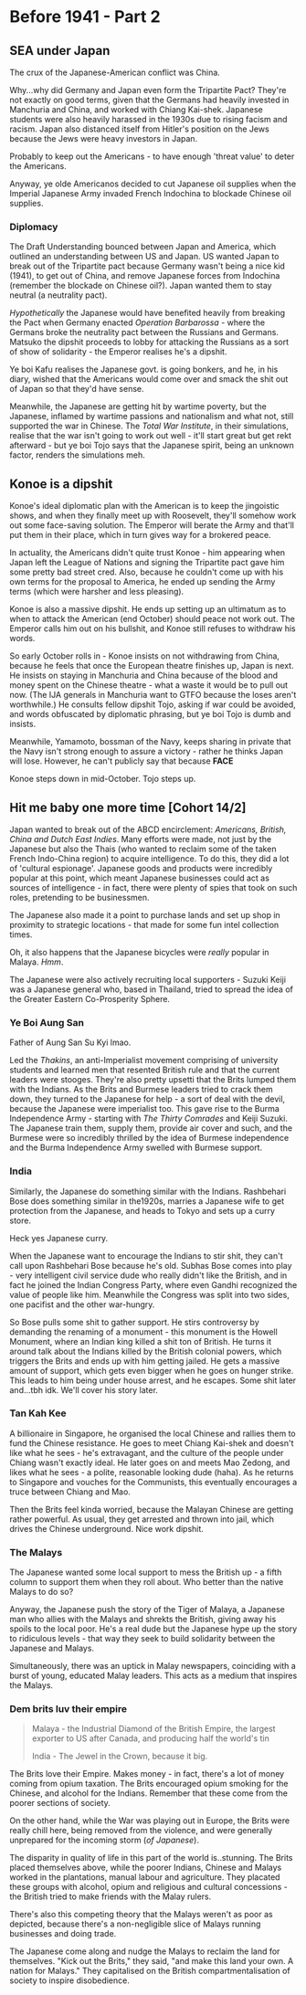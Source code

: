 # Before 1941 - Part 2

## SEA under Japan

The crux of the Japanese-American conflict was China.

Why...why did Germany and Japan even form the Tripartite Pact? They're not exactly on good terms, given that the Germans had heavily invested in Manchuria and China, and worked with Chiang Kai-shek. Japanese students were also heavily harassed in the 1930s due to rising facism and racism. Japan also distanced itself from Hitler's position on the Jews because the Jews were heavy investors in Japan.

Probably to keep out the Americans - to have enough 'threat value' to deter the Americans. 

Anyway, ye olde Americanos decided to cut Japanese oil supplies when the Imperial Japanese Army invaded French Indochina to blockade Chinese oil supplies.

### Diplomacy

The Draft Understanding bounced between Japan and America, which outlined an understanding between US and Japan. US wanted Japan to break out of the Tripartite pact because Germany wasn't being a nice kid (1941), to get out of China, and remove Japanese forces from Indochina (remember the blockade on Chinese oil?). Japan wanted them to stay neutral (a neutrality pact).

*Hypothetically* the Japanese would have benefited heavily from breaking the Pact when Germany enacted *Operation Barbarossa* - where the Germans broke the neutrality pact between the Russians and Germans. Matsuko the dipshit proceeds to lobby for attacking the Russians as a sort of show of solidarity - the Emperor realises he's a dipshit.

Ye boi Kafu realises the Japanese govt. is going bonkers, and he, in his diary, wished that the Americans would come over and smack the shit out of Japan so that they'd have sense.

Meanwhile, the Japanese are getting hit by wartime poverty, but the Japanese, inflamed by wartime passions and nationalism and what not, still supported the war in Chinese. The *Total War Institute*, in their simulations, realise that the war isn't going to work out well - it'll start great but get rekt afterward - but ye boi Tojo says that the Japanese spirit, being an unknown factor, renders the simulations meh.

## Konoe is a dipshit

Konoe's ideal diplomatic plan with the American is to keep the jingoistic shows, and when they finally meet up with Roosevelt, they'll somehow work out some face-saving solution. The Emperor will berate the Army and that'll put them in their place, which in turn gives way for a brokered peace.

In actuality, the Americans didn't quite trust Konoe - him appearing when Japan left the League of Nations and signing the Tripartite pact gave him some pretty bad street cred. Also, because he couldn't come up with his own terms for the proposal to America, he ended up sending the Army terms (which were harsher and less pleasing).

Konoe is also a massive dipshit. He ends up setting up an ultimatum as to when to attack the American (end October) should peace not work out. The Emperor calls him out on his bullshit, and Konoe still refuses to withdraw his words.

So early October rolls in - Konoe insists on not withdrawing from China, because he feels that once the European theatre finishes up, Japan is next. He insists on staying in Manchuria and China because of the blood and money spent on the Chinese theatre - what a waste it would be to pull out now. (The IJA generals in Manchuria want to GTFO because the loses aren't worthwhile.) He consults fellow dipshit Tojo, asking if war could be avoided, and words obfuscated by diplomatic phrasing, but ye boi Tojo is dumb and insists.

Meanwhile, Yamamoto, bossman of the Navy, keeps sharing in private that the Navy isn't strong enough to assure a victory - rather he thinks Japan will lose. However, he can't publicly say that because **FACE**

Konoe steps down in mid-October. Tojo steps up.

## Hit me baby one more time [Cohort 14/2]

Japan wanted to break out of the ABCD encirclement: *Americans, British, China and Dutch East Indies*. Many efforts were made, not just by the Japanese but also the Thais (who wanted to reclaim some of the taken French Indo-China region) to acquire intelligence. To do this, they did a lot of 'cultural espionage'. Japanese goods and products were incredibly popular at this point, which meant Japanese businesses could act as sources of intelligence - in fact, there were plenty of spies that took on such roles, pretending to be businessmen. 

The Japanese also made it a point to purchase lands and set up shop in proximity to strategic locations - that made for some fun intel collection times.

Oh, it also happens that the Japanese bicycles were *really* popular in Malaya. *Hmm*.

The Japanese were also actively recruiting local supporters - Suzuki Keiji was a Japanese general who, based in Thailand, tried to spread the idea of the Greater Eastern Co-Prosperity Sphere.

### Ye Boi Aung San

Father of Aung San Su Kyi lmao.

Led the *Thakins*, an anti-Imperialist movement comprising of university students and learned men that resented British rule and that the current leaders were stooges. They're also pretty upsetti that the Brits lumped them with the Indians. As the Brits and Burmese leaders tried to crack them down, they turned to the Japanese for help - a sort of deal with the devil, because the Japanese were imperialist too.  This gave rise to the Burma Independence Army - starting with *The Thirty Comrades* and Keiji Suzuki. The Japanese train them, supply them, provide air cover and such, and the Burmese were so incredibly thrilled by the idea of Burmese independence and the Burma Independence Army swelled with Burmese support.

### India

Similarly, the Japanese do something similar with the Indians. Rashbehari Bose does something similar in the1920s, marries a Japanese wife to get protection from the Japanese, and heads to Tokyo and sets up a curry store. 

Heck yes Japanese curry. 

When the Japanese want to encourage the Indians to stir shit, they can't call upon Rashbehari Bose because he's old. Subhas Bose comes into play - very intelligent civil service dude who really didn't like the British, and in fact he joined the Indian Congress Party, where even Gandhi recognized the value of people like him. Meanwhile the Congress was split into two sides, one pacifist and the other war-hungry.

So Bose pulls some shit to gather support. He stirs controversy by demanding the renaming of a monument - this monument is the Howell Monument, where an Indian king killed a shit ton of British. He turns it around talk about the Indians killed by the British colonial powers, which triggers the Brits and ends up with him getting jailed. He gets a massive amount of support, which gets even bigger when he goes on hunger strike. This leads to him being under house arrest, and he escapes. Some shit later and...tbh idk. We'll cover his story later.

### Tan Kah Kee

A billionaire in Singapore, he organised the local Chinese and rallies them to fund the Chinese resistance. He goes to meet Chiang Kai-shek and doesn't like what he sees - he's extravagant, and the culture of the people under Chiang wasn't exactly ideal. He later goes on and meets Mao Zedong, and likes what he sees - a polite, reasonable looking dude (haha). As he returns to Singapore and vouches for the Communists, this eventually encourages a truce between Chiang and Mao. 

Then the Brits feel kinda worried, because the Malayan Chinese are getting rather powerful. As usual, they get arrested and thrown into jail, which drives the Chinese underground. Nice work dipshit.

### The Malays

The Japanese wanted some local support to mess the British up - a fifth column to support them when they roll about. Who better than the native Malays to do so? 

Anyway, the Japanese push the story of the Tiger of Malaya, a Japanese man who allies with the Malays and shrekts the British, giving away his spoils to the local poor. He's a real dude but the Japanese hype up the story to ridiculous levels - that way they seek to build solidarity between the Japanese and Malays.

Simultaneously, there was an uptick in Malay newspapers, coinciding with a burst of young, educated Malay leaders. This acts as a medium that inspires the Malays.

### Dem brits luv their empire

> Malaya - the Industrial Diamond of the British Empire, the largest exporter to US after Canada, and producing half the world's tin
>
> India - The Jewel in the Crown, because it big.

The Brits love their Empire. Makes money - in fact, there's a lot of money coming from opium taxation. The Brits encouraged opium smoking for the Chinese, and alcohol for the Indians. Remember that these come from the poorer sections of society.

On the other hand, while the War was playing out in Europe, the Brits were really chill here, being removed from the violence, and were generally unprepared for the incoming storm (*of Japanese*).

The disparity in quality of life in this part of the world is..stunning. The Brits placed themselves above, while the poorer Indians, Chinese and Malays worked in the plantations, manual labour and agriculture. They placated these groups with alcohol, opium and religious and cultural concessions - the British tried to make friends with the Malay rulers.

There's also this competing theory that the Malays weren't as poor as depicted, because there's a non-negligible slice of Malays running businesses and doing trade. 

The Japanese come along and nudge the Malays to reclaim the land for themselves. "Kick out the Brits," they said, "and make this land your own. A nation for Malays." They capitalised on the British compartmentalisation of society to inspire disobedience. 



